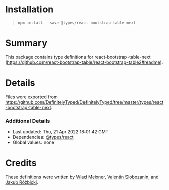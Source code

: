 # Installation
> `npm install --save @types/react-bootstrap-table-next`

# Summary
This package contains type definitions for react-bootstrap-table-next (https://github.com/react-bootstrap-table/react-bootstrap-table2#readme).

# Details
Files were exported from https://github.com/DefinitelyTyped/DefinitelyTyped/tree/master/types/react-bootstrap-table-next.

### Additional Details
 * Last updated: Thu, 21 Apr 2022 18:01:42 GMT
 * Dependencies: [@types/react](https://npmjs.com/package/@types/react)
 * Global values: none

# Credits
These definitions were written by [Wlad Meixner](https://github.com/gosticks), [Valentin Slobozanin](https://github.com/ignefolio), and [Jakub Różbicki](https://github.com/jrozbicki).
